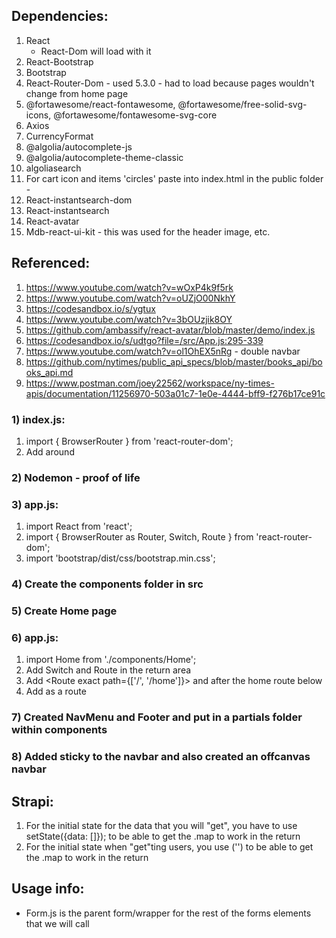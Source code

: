 
##  Dependencies:
1.  React
    -  React-Dom will load with it
2.  React-Bootstrap
3.  Bootstrap
4.  React-Router-Dom - used 5.3.0 - had to load because pages wouldn't change from home page
5.  @fortawesome/react-fontawesome, @fortawesome/free-solid-svg-icons, @fortawesome/fontawesome-svg-core
6.  Axios
7.  CurrencyFormat
8.  @algolia/autocomplete-js
9.  @algolia/autocomplete-theme-classic
10. algoliasearch
11.  For cart icon and items 'circles' paste into index.html in the public folder - <link rel="stylesheet" href="https://cdnjs.cloudflare.com/ajax/libs/font-awesome/6.0.0/css/all.min.css" integrity="sha512-9usAa10IRO0HhonpyAIVpjrylPvoDwiPUiKdWk5t3PyolY1cOd4DSE0Ga+ri4AuTroPR5aQvXU9xC6qOPnzFeg==" crossorigin="anonymous" referrerpolicy="no-referrer" />
12.  React-instantsearch-dom
13.  React-instantsearch
14.  React-avatar
15.  Mdb-react-ui-kit - this was used for the header image, etc.



##  Referenced:
1.  https://www.youtube.com/watch?v=wOxP4k9f5rk
2.  https://www.youtube.com/watch?v=oUZjO00NkhY
3.  https://codesandbox.io/s/ygtux
4.  https://www.youtube.com/watch?v=3bOUzjik8OY
5.  https://github.com/ambassify/react-avatar/blob/master/demo/index.js
6.  https://codesandbox.io/s/udtgo?file=/src/App.js:295-339
7.  https://www.youtube.com/watch?v=ol1OhEX5nRg - double navbar
8.  https://github.com/nytimes/public_api_specs/blob/master/books_api/books_api.md
9.  https://www.postman.com/joey22562/workspace/ny-times-apis/documentation/11256970-503a01c7-1e0e-4444-bff9-f276b17ce91c

###  1)  index.js:
1. import { BrowserRouter  } from 'react-router-dom';
2. Add <BrowserRouter> around <App />

###  2)  Nodemon - proof of life

###  3)  app.js:
1.  import React from 'react';
2.  import { BrowserRouter as Router, Switch, Route } from 'react-router-dom';
3.  import 'bootstrap/dist/css/bootstrap.min.css';

###  4)  Create the components folder in src

###  5)  Create Home page

###  6)  app.js:
1.  import Home from './components/Home';
2.  Add Switch and Route in the return area
3.  Add <Route exact path={['/', '/home']}> and </Route> after the home route below
3.  Add <Home /> as a route

###  7)  Created NavMenu and Footer and put in a partials folder within components

###  8)  Added sticky to the navbar and also created an offcanvas navbar

##  Strapi:
1.  For the initial state for the data that you will "get", you have to use setState({data: []}); to be able to get the .map to work in the return
2.  For the initial state when "get"ting users, you use ('') to be able to get the .map to work in the return

##  Usage info:
-  Form.js is the parent form/wrapper for the rest of the forms elements that we will call
